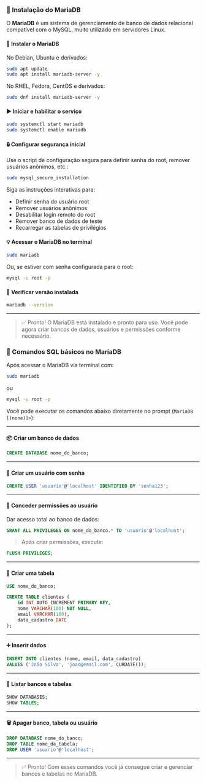 ### 🐬 Instalação do MariaDB

O **MariaDB** é um sistema de gerenciamento de banco de dados relacional compatível com o MySQL, muito utilizado em servidores Linux.

#### 🧰 Instalar o MariaDB

No Debian, Ubuntu e derivados:

```bash
sudo apt update
sudo apt install mariadb-server -y
```

No RHEL, Fedora, CentOS e derivados:

```bash
sudo dnf install mariadb-server -y
```

#### ▶️ Iniciar e habilitar o serviço

```bash
sudo systemctl start mariadb
sudo systemctl enable mariadb
```

#### 🔒 Configurar segurança inicial

Use o script de configuração segura para definir senha do root, remover usuários anônimos, etc.:

```bash
sudo mysql_secure_installation
```

Siga as instruções interativas para:

- Definir senha do usuário root
- Remover usuários anônimos
- Desabilitar login remoto do root
- Remover banco de dados de teste
- Recarregar as tabelas de privilégios

#### 💡 Acessar o MariaDB no terminal

```bash
sudo mariadb
```

Ou, se estiver com senha configurada para o root:

```bash
mysql -u root -p
```

#### 🧪 Verificar versão instalada

```bash
mariadb --version
```

---

> ✅ Pronto! O MariaDB está instalado e pronto para uso. Você pode agora criar bancos de dados, usuários e permissões conforme necessário.

### 🧱 Comandos SQL básicos no MariaDB

Após acessar o MariaDB via terminal com:

```bash
sudo mariadb
```

ou

```bash
mysql -u root -p
```

Você pode executar os comandos abaixo diretamente no prompt (`MariaDB [(none)]>`):

---

#### 📦 Criar um banco de dados

```sql
CREATE DATABASE nome_do_banco;
```

---

#### 👤 Criar um usuário com senha

```sql
CREATE USER 'usuario'@'localhost' IDENTIFIED BY 'senha123';
```

---

#### 🔐 Conceder permissões ao usuário

Dar acesso total ao banco de dados:

```sql
GRANT ALL PRIVILEGES ON nome_do_banco.* TO 'usuario'@'localhost';
```

> Após criar permissões, execute:
```sql
FLUSH PRIVILEGES;
```

---

#### 📄 Criar uma tabela

```sql
USE nome_do_banco;

CREATE TABLE clientes (
    id INT AUTO_INCREMENT PRIMARY KEY,
    nome VARCHAR(100) NOT NULL,
    email VARCHAR(100),
    data_cadastro DATE
);
```

---

#### ➕ Inserir dados

```sql
INSERT INTO clientes (nome, email, data_cadastro)
VALUES ('João Silva', 'joao@email.com', CURDATE());
```

---

#### 📄 Listar bancos e tabelas

```sql
SHOW DATABASES;
SHOW TABLES;
```

---

#### 🗑️ Apagar banco, tabela ou usuário

```sql
DROP DATABASE nome_do_banco;
DROP TABLE nome_da_tabela;
DROP USER 'usuario'@'localhost';
```

---

> ✅ Pronto! Com esses comandos você já consegue criar e gerenciar bancos e tabelas no MariaDB.
